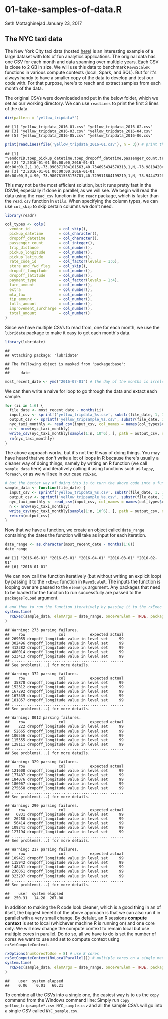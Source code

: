 01-take-samples-of-data.R
================
Seth Mottaghinejad
January 23, 2017

The NYC taxi data
-----------------

The New York City taxi data (hosted [here](http://www.nyc.gov/html/tlc/html/about/trip_record_data.shtml)) is an interesting example of a large dataset with lots of fun analytics applications. The original data has one CSV for each month and data spanning over multiple years. Each CSV is close to 2 GB in size. We will use this data to benchmark `RevoScaleR` functions in various compute contexts (local, Spark, and SQL). But for it's always handy to have a smaller copy of the data to develop and test our code with. For that purpose, here's to reach and extract samples from each month of the data.

The original CSVs were downloaded and put in the below folder, which we set as our working directory. We can use `readLines` to print the first 3 lines of the data.

``` r
dir(pattern = "yellow_tripdata*")
```

    ## [1] "yellow_tripdata_2016-01.csv" "yellow_tripdata_2016-02.csv"
    ## [3] "yellow_tripdata_2016-03.csv" "yellow_tripdata_2016-04.csv"
    ## [5] "yellow_tripdata_2016-05.csv" "yellow_tripdata_2016-06.csv"

``` r
print(readLines(file('yellow_tripdata_2016-01.csv'), n = 3)) # print the first 3 lines of the file
```

    ## [1] "VendorID,tpep_pickup_datetime,tpep_dropoff_datetime,passenger_count,trip_distance,pickup_longitude,pickup_latitude,RatecodeID,store_and_fwd_flag,dropoff_longitude,dropoff_latitude,payment_type,fare_amount,extra,mta_tax,tip_amount,tolls_amount,improvement_surcharge,total_amount"
    ## [2] "2,2016-01-01 00:00:00,2016-01-01 00:00:00,2,1.10,-73.990371704101563,40.734695434570313,1,N,-73.981842041015625,40.732406616210937,2,7.5,0.5,0.5,0,0,0.3,8.8"                                                                                                                         
    ## [3] "2,2016-01-01 00:00:00,2016-01-01 00:00:00,5,4.90,-73.980781555175781,40.729911804199219,1,N,-73.944473266601563,40.716678619384766,1,18,0.5,0.5,0,0,0.3,19.3"

This may not be the most efficient solution, but it runs pretty fast in the DSVM, especially if done in parallel, as we will see. We begin will read the data using the `read_csv` function in the `readr` package, which is faster than the `read.csv` function in `utils`. When specifying the column types, we can use `col_skip` to skip certain columns we don't need.

``` r
library(readr)

col_types <- cols(
  vendor_id             = col_skip(),
  pickup_datetime       = col_character(),
  dropoff_datetime      = col_character(),
  passenger_count       = col_integer(),
  trip_distance         = col_number(),
  pickup_longitude      = col_number(),
  pickup_latitude       = col_number(),
  rate_code_id          = col_factor(levels = 1:6),
  store_and_fwd_flag    = col_skip(),
  dropoff_longitude     = col_number(),
  dropoff_latitude      = col_number(),
  payment_type          = col_factor(levels = 1:4),
  fare_amount           = col_number(),
  extra                 = col_number(),
  mta_tax               = col_number(),
  tip_amount            = col_number(),
  tolls_amount          = col_number(),
  improvement_surcharge = col_number(),
  total_amount          = col_number()
)
```

Since we have multiple CSVs to read from, one for each month, we use the `lubridate` package to make it easy to get each month's data.

``` r
library(lubridate)
```

    ## 
    ## Attaching package: 'lubridate'

    ## The following object is masked from 'package:base':
    ## 
    ##     date

``` r
most_recent_date <- ymd("2016-07-01") # the day of the months is irrelevant
```

We can then write a naive for loop to go through the data and extact each sample.

``` r
for (ii in 1:6) {
  file_date <- most_recent_date - months(ii)
  input_csv <- sprintf('yellow_tripdata_%s.csv', substr(file_date, 1, 7))
  output_csv <- sprintf('yellow_tripsample_%s.csv', substr(file_date, 1, 7))
  nyc_taxi_monthly <- read_csv(input_csv, col_names = names(col_types$cols), col_types = col_types, skip = 1)
  n <- nrow(nyc_taxi_monthly)
  write_csv(nyc_taxi_monthly[sample(1:n, 10^6), ], path = output_csv, na = "", col_names = TRUE)
  rm(nyc_taxi_monthly)
}
```

The above approach works, but it's not the R way of doing things. You may have heard that we don't write a lot of loops in R because there's usually a cleaner way of doing things, namely by writing an R function (we call `sample_data` here) and iteratively calling it using functions such as `lappy`, `foreach`, or as we will see in our case `rxExec`.

``` r
# but the better way of doing this is to turn the above code into a function
sample_data <- function(file_date) {
  input_csv <- sprintf('yellow_tripdata_%s.csv', substr(file_date, 1, 7))
  output_csv <- sprintf('yellow_tripsample_%s.csv', substr(file_date, 1, 7))
  nyc_taxi_monthly <- read_csv(input_csv, col_names = names(col_types$cols), col_types = col_types, skip = 1)
  n <- nrow(nyc_taxi_monthly)
  write_csv(nyc_taxi_monthly[sample(1:n, 10^6), ], path = output_csv, na = "", col_names = TRUE)
  return(output_csv)
}
```

Now that we have a function, we create an object called `date_range` containing the dates the function will take as input for each iteration.

``` r
date_range <- as.character(most_recent_date - months(1:6))
date_range
```

    ## [1] "2016-06-01" "2016-05-01" "2016-04-01" "2016-03-01" "2016-02-01"
    ## [6] "2016-01-01"

We can now call the function iteratively (but without writing an explicit loop) by passing it to the `rxExec` function in `RevoScaleR`. The inputs the function is looping over are passed to the `elemArgs` argument. Any packages that need to be loaded for the function to run successfully are passed to the `packagesToLoad` argument.

``` r
# and then to run the function iteratively by passing it to the rxExec function
system.time(
  rxExec(sample_data, elemArgs = date_range, oncePerElem = TRUE, packagesToLoad = 'readr', execObjects = "col_types")
)
```

    ## Warning: 273 parsing failures.
    ##    row               col           expected actual
    ## 269055 dropoff_longitude value in level set     99
    ## 302496 dropoff_longitude value in level set     99
    ## 412382 dropoff_longitude value in level set     99
    ## 480014 dropoff_longitude value in level set     99
    ## 523413 dropoff_longitude value in level set     99
    ## ...... ................. .................. ......
    ## See problems(...) for more details.

    ## Warning: 372 parsing failures.
    ##    row               col           expected actual
    ##  35878 dropoff_longitude value in level set     99
    ## 152312 dropoff_longitude value in level set     99
    ## 167292 dropoff_longitude value in level set     99
    ## 167539 dropoff_longitude value in level set     99
    ## 181857 dropoff_longitude value in level set     99
    ## ...... ................. .................. ......
    ## See problems(...) for more details.

    ## Warning: 8012 parsing failures.
    ##    row               col           expected actual
    ##    222 dropoff_longitude value in level set     99
    ##  52665 dropoff_longitude value in level set     99
    ## 106556 dropoff_longitude value in level set     99
    ## 115555 dropoff_longitude value in level set     99
    ## 129111 dropoff_longitude value in level set     99
    ## ...... ................. .................. ......
    ## See problems(...) for more details.

    ## Warning: 329 parsing failures.
    ##    row               col           expected actual
    ## 121600 dropoff_longitude value in level set     99
    ## 177487 dropoff_longitude value in level set     99
    ## 184076 dropoff_longitude value in level set     99
    ## 186067 dropoff_longitude value in level set     99
    ## 275658 dropoff_longitude value in level set     99
    ## ...... ................. .................. ......
    ## See problems(...) for more details.

    ## Warning: 290 parsing failures.
    ##    row               col           expected actual
    ##   6831 dropoff_longitude value in level set     99
    ##  26288 dropoff_longitude value in level set     99
    ##  56414 dropoff_longitude value in level set     99
    ## 109241 dropoff_longitude value in level set     99
    ## 127194 dropoff_longitude value in level set     99
    ## ...... ................. .................. ......
    ## See problems(...) for more details.

    ## Warning: 217 parsing failures.
    ##    row               col           expected actual
    ## 109421 dropoff_longitude value in level set     99
    ## 115942 dropoff_longitude value in level set     99
    ## 148481 dropoff_longitude value in level set     99
    ## 236061 dropoff_longitude value in level set     99
    ## 323287 dropoff_longitude value in level set     99
    ## ...... ................. .................. ......
    ## See problems(...) for more details.

    ##    user  system elapsed 
    ##  250.31   14.20  267.00

In addition to making the R code look cleaner, which is a good thing in an of itself, the biggest benefit of the above approach is that we can also run it in parallel with a very small change. By defalut, an R sessions **compute context** is set to local (whichever machine R is running on) and one core only. We will now change the compute context to remain local but use multiple cores in parallel. Do do so, all we have to do is set the number of cores we want to use and set to compute context using `rxSetComputeContext`.

``` r
rxOptions(numCoresToUse = 8) # use 8 cores
rxSetComputeContext(RxLocalParallel()) # multiple cores on a single machine
system.time(
  rxExec(sample_data, elemArgs = date_range, oncePerElem = TRUE, packagesToLoad = 'readr', execObjects = "col_types")
)
```

    ##    user  system elapsed 
    ##    0.06    0.01   60.21

To combine all the CSVs into a single one, the easiest way is to us the `copy` command from the Windows command line: Simply run `copy yellow_tripsample*.csv NYC_sample.csv` and all the sample CSVs will go into a single CSV called `NYC_sample.csv`.

